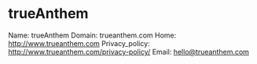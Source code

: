 
# trueAnthem

Name: trueAnthem
Domain: trueanthem.com
Home: http://www.trueanthem.com
Privacy_policy: http://www.trueanthem.com/privacy-policy/
Email: hello@trueanthem.com
